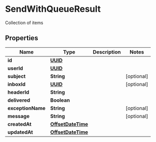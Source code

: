 

# SendWithQueueResult

Collection of items
## Properties

Name | Type | Description | Notes
------------ | ------------- | ------------- | -------------
**id** | [**UUID**](UUID) |  | 
**userId** | [**UUID**](UUID) |  | 
**subject** | **String** |  |  [optional]
**inboxId** | [**UUID**](UUID) |  |  [optional]
**headerId** | **String** |  | 
**delivered** | **Boolean** |  | 
**exceptionName** | **String** |  |  [optional]
**message** | **String** |  |  [optional]
**createdAt** | [**OffsetDateTime**](OffsetDateTime) |  | 
**updatedAt** | [**OffsetDateTime**](OffsetDateTime) |  | 




